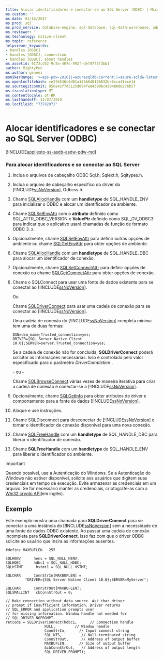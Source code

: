 ```yaml
---
title: Alocar identificadores e conectar-se ao SQL Server (ODBC) | Microsoft Docs
ms.custom: ''
ms.date: 03/16/2017
ms.prod: sql
ms.prod_service: database-engine, sql-database, sql-data-warehouse, pdw
ms.reviewer: ''
ms.technology: native-client
ms.topic: reference
helpviewer_keywords:
- handles [ODBC]
- handles [ODBC], connection
- handles [ODBC], about handles
ms.assetid: 6172cd52-9c9a-467d-992f-def07f3f3bb1
author: MightyPen
ms.author: genemi
monikerRange: '>=aps-pdw-2016||=azuresqldb-current||=azure-sqldw-latest||>=sql-server-2016||=sqlallproducts-allversions||>=sql-server-linux-2017||=azuresqldb-mi-current'
ms.openlocfilehash: ce294636c4d01a143b640126832bc6cca31ece14
ms.sourcegitcommit: 856e42f7d5125d094fa84390bc43048808276b57
ms.translationtype: MT
ms.contentlocale: pt-BR
ms.lasthandoff: 11/07/2019
ms.locfileid: "73782072"
---
```

# <a name="allocate-handles-and-connect-to-sql-server-odbc"></a>Alocar identificadores e se conectar ao SQL Server (ODBC)
[!INCLUDE[appliesto-ss-asdb-asdw-pdw-md](../../includes/appliesto-ss-asdb-asdw-pdw-md.md)]

    
### <a name="to-allocate-handles-and-connect-to-sql-server"></a>Para alocar identificadores e se conectar ao SQL Server  
  
1.  Inclua o arquivos de cabeçalho ODBC Sql.h, Sqlext.h, Sqltypes.h.  
  
2.  Inclua o arquivo de cabeçalho específico do driver do [!INCLUDE[ssNoVersion](../../includes/ssnoversion-md.md)], Odbcss.h.  
  
3.  Chame [SQLAllocHandle](https://go.microsoft.com/fwlink/?LinkId=58396) com um **handletype** de SQL_HANDLE_ENV para inicializar o ODBC e alocar um identificador de ambiente.  
  
4.  Chame [SQLSetEnvAttr](../../relational-databases/native-client-odbc-api/sqlsetenvattr.md) com o **atributo** definido como SQL_ATTR_ODBC_VERSION e **ValuePtr** definido como SQL_OV_ODBC3 para indicar que o aplicativo usará chamadas de função de formato ODBC 3. x.  
  
5.  Opcionalmente, chame [SQLSetEnvAttr](../../relational-databases/native-client-odbc-api/sqlsetenvattr.md) para definir outras opções de ambiente ou chame [SQLGetEnvAttr](https://go.microsoft.com/fwlink/?LinkId=58403) para obter opções de ambiente.  
  
6.  Chame [SQLAllocHandle](https://go.microsoft.com/fwlink/?LinkId=58396) com um **handletype** de SQL_HANDLE_DBC para alocar um identificador de conexão.  
  
7.  Opcionalmente, chame [SQLSetConnectAttr](../../relational-databases/native-client-odbc-api/sqlsetconnectattr.md) para definir opções de conexão ou chame [SQLGetConnectAttr](../../relational-databases/native-client-odbc-api/sqlgetconnectattr.md) para obter opções de conexão.  
  
8.  Chame o SQLConnect para usar uma fonte de dados existente para se conectar ao [!INCLUDE[ssNoVersion](../../includes/ssnoversion-md.md)].  
  
     Ou  
  
     Chame [SQLDriverConnect](../../relational-databases/native-client-odbc-api/sqldriverconnect.md) para usar uma cadeia de conexão para se conectar ao [!INCLUDE[ssNoVersion](../../includes/ssnoversion-md.md)].  
  
     Uma cadeia de conexão do [!INCLUDE[ssNoVersion](../../includes/ssnoversion-md.md)] completa mínima tem uma de duas formas:  
  
    ```  
    DSN=dsn_name;Trusted_connection=yes;  
    DRIVER={SQL Server Native Client 10.0};SERVER=server;Trusted_connection=yes;  
    ```  
  
     Se a cadeia de conexão não for concluída, **SQLDriverConnect** poderá solicitar as informações necessárias. Isso é controlado pelo valor especificado para o parâmetro *DriverCompletion* .  
  
     \- ou –  
  
     Chame [SQLBrowseConnect](../../relational-databases/native-client-odbc-api/sqlbrowseconnect.md) várias vezes de maneira iterativa para criar a cadeia de conexão e conectar-se a [!INCLUDE[ssNoVersion](../../includes/ssnoversion-md.md)].  
  
9. Opcionalmente, chame [SQLGetInfo](../../relational-databases/native-client-odbc-api/sqlgetinfo.md) para obter atributos de driver e comportamento para a fonte de dados [!INCLUDE[ssNoVersion](../../includes/ssnoversion-md.md)].  
  
10. Aloque e use instruções.  
  
11. Chame SQLDisconnect para desconectar de [!INCLUDE[ssNoVersion](../../includes/ssnoversion-md.md)] e tornar o identificador de conexão disponível para uma nova conexão.  
  
12. Chame [SQLFreeHandle](../../relational-databases/native-client-odbc-api/sqlfreehandle.md) com um **handletype** de SQL_HANDLE_DBC para liberar o identificador de conexão.  
  
13. Chame **SQLFreeHandle** com um **handletype** de SQL_HANDLE_ENV para liberar o identificador do ambiente.  
  
> [!IMPORTANT]  
>  Quando possível, use a Autenticação do Windows. Se a Autenticação do Windows não estiver disponível, solicite aos usuários que digitem suas credenciais em tempo de execução. Evite armazenar as credenciais em um arquivo. Se for necessário manter as credenciais, criptografe-as com a [Win32 crypto API](https://go.microsoft.com/fwlink/?LinkId=64532)(em inglês).  
  
## <a name="example"></a>Exemplo  
 Este exemplo mostra uma chamada para **SQLDriverConnect** para se conectar a uma instância do [!INCLUDE[ssNoVersion](../../includes/ssnoversion-md.md)] sem a necessidade de uma fonte de dados ODBC existente. Ao passar uma cadeia de conexão incompleta para **SQLDriverConnect**, isso faz com que o driver ODBC solicite ao usuário que insira as informações ausentes.  
  
```  
#define MAXBUFLEN   255  
  
SQLHENV      henv = SQL_NULL_HENV;  
SQLHDBC      hdbc1 = SQL_NULL_HDBC;  
SQLHSTMT      hstmt1 = SQL_NULL_HSTMT;  
  
SQLCHAR      ConnStrIn[MAXBUFLEN] =  
         "DRIVER={SQL Server Native Client 10.0};SERVER=MyServer";  
  
SQLCHAR      ConnStrOut[MAXBUFLEN];  
SQLSMALLINT   cbConnStrOut = 0;  
  
// Make connection without data source. Ask that driver   
// prompt if insufficient information. Driver returns  
// SQL_ERROR and application prompts user  
// for missing information. Window handle not needed for  
// SQL_DRIVER_NOPROMPT.  
retcode = SQLDriverConnect(hdbc1,      // Connection handle  
                  NULL,         // Window handle  
                  ConnStrIn,      // Input connect string  
                  SQL_NTS,         // Null-terminated string  
                  ConnStrOut,      // Address of output buffer  
                  MAXBUFLEN,      // Size of output buffer  
                  &cbConnStrOut,   // Address of output length  
                  SQL_DRIVER_PROMPT);  
```  
  
  
